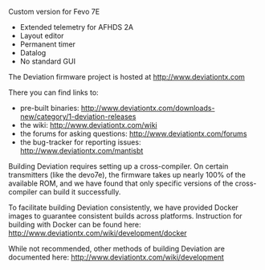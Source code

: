 Custom version for Fevo 7E
* Extended telemetry for AFHDS 2A
* Layout editor
* Permanent timer
* Datalog
* No standard GUI

The Deviation firmware project is hosted at http://www.deviationtx.com

There you can find links to:
  * pre-built binaries: http://www.deviationtx.com/downloads-new/category/1-deviation-releases
  * the wiki: http://www.deviationtx.com/wiki
  * the forums for asking questions: http://www.deviationtx.com/forums
  * the bug-tracker for reporting issues: http://www.deviationtx.com/mantisbt

Building Deviation requires setting up a cross-compiler.  On certain
transmitters (like the devo7e), the firmware takes up nearly 100% of the
available ROM, and we have found that only specific versions of the
cross-compiler can build it successfully.

To facilitate building Deviation consistently, we have provided Docker images
to guarantee consistent builds across platforms.  Instruction for building with
Docker can be found here: http://www.deviationtx.com/wiki/development/docker

While not recommended, other methods of building Deviation are documented
here: http://www.deviationtx.com/wiki/development

